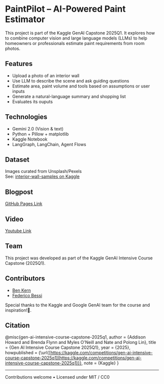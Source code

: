 
# PaintPilot – AI-Powered Paint Estimator

This project is part of the Kaggle GenAI Capstone 2025Q1. It explores how to combine computer vision and large language models (LLMs) to help homeowners or professionals estimate paint requirements from room photos.

## Features

- Upload a photo of an interior wall
- Use LLM to describe the scene and ask guiding questions
- Estimate area, paint volume and tools based on assumptions or user inputs
- Generate a natural-language summary and shopping list
- Evaluates its ouputs

## Technologies

- Gemini 2.0 (Vision & text)
- Python + Pillow + matplotlib
- Kaggle Notebook
- LangGraph, LangChain, Agent Flows

## Dataset

Images curated from Unsplash/Pexels  
See: [interior-wall-samples on Kaggle](https://www.kaggle.com/datasets/YOUR_DATASET_URL)

## Blogpost

[GitHub Pages Link](https://federco23.github.io/Kaggle_GenAI-paintpilot/)

## Video

[Youtube Link](https://youtu.be/nTRpVflG9_U)


## Team

This project was developed as part of the Kaggle GenAI Intensive Course Capstone (2025Q1).

## Contributors
- [Ben Kern](https://www.linkedin.com/in/benkernconsulting/) 
- [Federico Bessi](https://www.linkedin.com/in/federicobessi/)

Special thanks to the Kaggle and Google GenAI team for the course and inspiration!🚀.

## Citation

@misc{gen-ai-intensive-course-capstone-2025q1,
  author       = {Addison Howard and Brenda Flynn and Myles O'Neill and Nate and Polong Lin},
  title        = {Gen AI Intensive Course Capstone 2025Q1},
  year         = {2025},
  howpublished = {\url{[https://kaggle.com/competitions/gen-ai-intensive-course-capstone-2025q1](https://kaggle.com/competitions/gen-ai-intensive-course-capstone-2025q1)}},
  note         = {Kaggle}
}

---

Contributions welcome • Licensed under MIT / CC0
